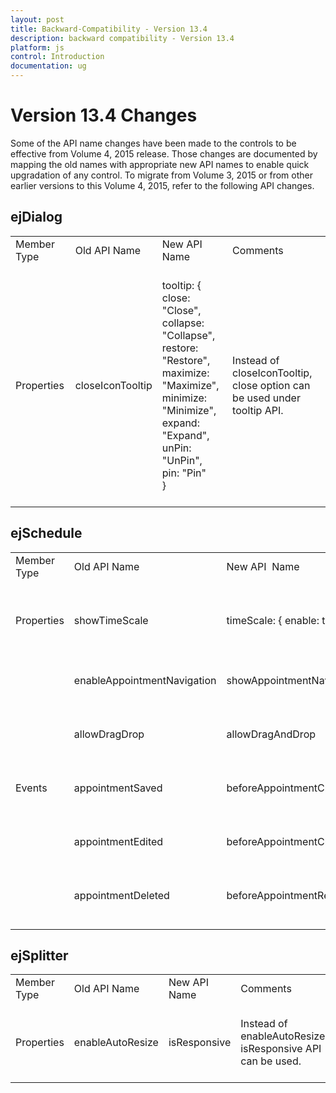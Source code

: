 ```yaml
---
layout: post
title: Backward-Compatibility - Version 13.4
description: backward compatibility - Version 13.4
platform: js
control: Introduction
documentation: ug
---
```


# Version 13.4 Changes

Some of the API name changes have been made to the controls to be effective from Volume 4, 2015 release. Those changes are documented by mapping the old names with appropriate new API names to enable quick upgradation of any control. To migrate from Volume 3, 2015 or from other earlier versions to this Volume 4, 2015, refer to the following API changes.

## ejDialog

<table>
<tr>
<td>
Member Type<br/><br/></td><td>
Old API Name<br/><br/></td><td>
New API  Name<br/><br/></td><td>
Comments<br/><br/></td></tr>
<tr>
<td>
Properties<br/><br/></td><td>
closeIconTooltip<br/><br/></td><td>
tooltip: {<br/>close: "Close",<br/>collapse: "Collapse",<br/>restore: "Restore",<br/>maximize: "Maximize",<br/>minimize: "Minimize",<br/>expand: "Expand",<br/>unPin: "UnPin",<br/>pin: "Pin"<br/>}<br/><br/></td><td>
Instead of closeIconTooltip, <br/> close option can be used under tooltip API.<br/><br/></td></tr>
</table>



## ejSchedule

<table>
<tr>
<td>
Member Type<br/><br/></td><td>
Old API Name<br/><br/></td><td>
New API  Name<br/><br/></td><td>
Comments<br/><br/></td></tr>
<tr>
<td>
Properties<br/><br/></td><td>
showTimeScale<br/><br/></td><td>
timeScale: { enable: true }<br/><br/></td><td>
Instead of showTimeScale, <br/> enable option can be used.<br/><br/></td></tr>
<tr>
<td>
<br/><br/></td><td>
enableAppointmentNavigation<br/><br/></td><td>
showAppointmentNavigator<br/><br/></td><td>
Renamed as per naming convention. <br/><br/></td></tr>
<tr>
<td>
<br/><br/></td><td>
allowDragDrop<br/><br/></td><td>
allowDragAndDrop<br/><br/></td><td>
Renamed as per naming convention.<br/><br/></td></tr>
<tr>
<td>
Events<br/><br/></td><td>
appointmentSaved<br/><br/></td><td>
beforeAppointmentCreate<br/><br/></td><td>
Renamed as per naming convention.<br/><br/></td></tr>
<tr>
<td>
<br/><br/></td><td>
appointmentEdited<br/><br/></td><td>
beforeAppointmentChange<br/><br/></td><td>
Renamed as per naming convention.<br/><br/></td></tr>
<tr>
<td>
<br/><br/></td><td>
appointmentDeleted<br/><br/></td><td>
beforeAppointmentRemove<br/><br/></td><td>
Renamed as per naming convention.<br/><br/></td></tr>
</table>


## ejSplitter

<table>
<tr>
<td>
Member Type<br/><br/></td><td>
Old API Name<br/><br/></td><td>
New API  Name<br/><br/></td><td>
Comments<br/><br/></td></tr>
<tr>
<td>
Properties<br/><br/></td><td>
enableAutoResize <br/><br/></td><td>
isResponsive  <br/><br/></td><td>
Instead of enableAutoResize, <br/> isResponsive API can be used.<br/><br/></td></tr>
</table>